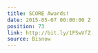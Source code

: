 ```yaml
---
title: SCORE Awards!
date: 2015-05-07 00:00:00 Z
position: 73
link: http://bit.ly/1FSwVfZ
source: Bisnow
---
```


